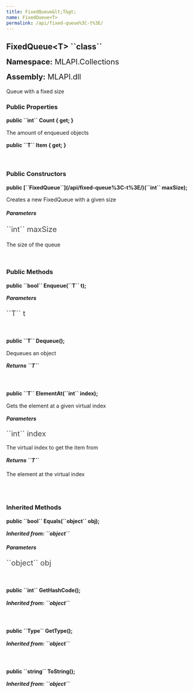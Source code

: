 ```yaml
---
title: FixedQueue&lt;T&gt;
name: FixedQueue<T>
permalink: /api/fixed-queue%3C-t%3E/
---
```


<div style="line-height: 1;">
	<h2 markdown="1">FixedQueue&lt;T&gt; ``class``</h2>
	<p style="font-size: 20px;"><b>Namespace:</b> MLAPI.Collections</p>
	<p style="font-size: 20px;"><b>Assembly:</b> MLAPI.dll</p>
</div>
<p>Queue with a fixed size</p>

<div>
	<h3 markdown="1">Public Properties</h3>
	<div style="line-height: 1;">
		<h4 markdown="1"><b>public ``int`` Count { get; }</b></h4>
		<p>The amount of enqueued objects</p>
	</div>
	<div style="line-height: 1;">
		<h4 markdown="1"><b>public ``T`` Item { get; }</b></h4>
	</div>
</div>
<br>
<div>
	<h3>Public Constructors</h3>
	<div style="line-height: 1; ">
		<h4 markdown="1"><b>public [``FixedQueue<T>``](/api/fixed-queue%3C-t%3E/)(``int`` maxSize);</b></h4>
		<p>Creates a new FixedQueue with a given size</p>
	</div>
		<h5><b>Parameters</b></h5>
		<div>
			<p style="font-size: 20px; color: #444;" markdown="1">``int`` maxSize</p>
			<p>The size of the queue</p>
		</div>
</div>
<br>
<div>
	<h3 markdown="1">Public Methods</h3>
	<div style="line-height: 1;">
		<h4 markdown="1"><b>public ``bool`` Enqueue(``T`` t);</b></h4>
		<h5><b>Parameters</b></h5>
		<div>
			<p style="font-size: 20px; color: #444;" markdown="1">``T`` t</p>
		</div>
	</div>
	<br>
	<div style="line-height: 1;">
		<h4 markdown="1"><b>public ``T`` Dequeue();</b></h4>
		<p>Dequeues an object</p>
		<h5 markdown="1"><b>Returns ``T``</b></h5>
		<div>
			<p></p>
		</div>
	</div>
	<br>
	<div style="line-height: 1;">
		<h4 markdown="1"><b>public ``T`` ElementAt(``int`` index);</b></h4>
		<p>Gets the element at a given virtual index</p>
		<h5><b>Parameters</b></h5>
		<div>
			<p style="font-size: 20px; color: #444;" markdown="1">``int`` index</p>
			<p>The virtual index to get the item from</p>
		</div>
		<h5 markdown="1"><b>Returns ``T``</b></h5>
		<div>
			<p>The element at the virtual index</p>
		</div>
	</div>
	<br>
</div>
<br>
<div>
	<h3 markdown="1">Inherited Methods</h3>
	<div style="line-height: 1;">
		<h4 markdown="1"><b>public ``bool`` Equals(``object`` obj);</b></h4>
		<h5 markdown="1">Inherited from: ``object``</h5>
		<h5><b>Parameters</b></h5>
		<div>
			<p style="font-size: 20px; color: #444;" markdown="1">``object`` obj</p>
		</div>
	</div>
	<br>
	<div style="line-height: 1;">
		<h4 markdown="1"><b>public ``int`` GetHashCode();</b></h4>
		<h5 markdown="1">Inherited from: ``object``</h5>
	</div>
	<br>
	<div style="line-height: 1;">
		<h4 markdown="1"><b>public ``Type`` GetType();</b></h4>
		<h5 markdown="1">Inherited from: ``object``</h5>
	</div>
	<br>
	<div style="line-height: 1;">
		<h4 markdown="1"><b>public ``string`` ToString();</b></h4>
		<h5 markdown="1">Inherited from: ``object``</h5>
	</div>
</div>
<br>
